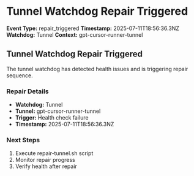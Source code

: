 # Tunnel Watchdog Repair Triggered

**Event Type:** repair_triggered
**Timestamp:** 2025-07-11T18:56:36.3NZ
**Watchdog:** Tunnel
**Context:** gpt-cursor-runner-tunnel


## Tunnel Watchdog Repair Triggered

The tunnel watchdog has detected health issues and is triggering repair sequence.

### Repair Details
- **Watchdog:** Tunnel
- **Tunnel:** gpt-cursor-runner-tunnel
- **Trigger:** Health check failure
- **Timestamp:** 2025-07-11T18:56:36.3NZ

### Next Steps
1. Execute repair-tunnel.sh script
2. Monitor repair progress
3. Verify health after repair


